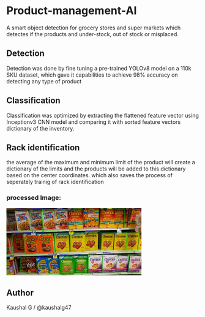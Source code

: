 # Product-management-AI
A smart object detection for grocery stores and super markets which detectes if the products and under-stock, out of stock or misplaced.

## Detection
Detection was done by fine tuning a pre-trained YOLOv8 model on a 110k SKU dataset, which gave it capabilities to achieve 98% accuracy on detecting any type of product

## Classification
Classification was optimized by extracting the flattened feature vector using Inceptionv3 CNN model and comparing it with sorted feature vectors dictionary of the inventory.

## Rack identification
the average of the maximum and minimum limit of the product will create a dictionary of the limits and the products will be added to this dictionary based on the center coordinates. which also saves the process of seperately trainig of rack identification

### processed Image:

<img src="./output_image_with_boxes.jpg" alt="Processed Image" width="70%"/>




## Author
Kaushal G / @kaushalg47

